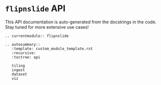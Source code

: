 # `flipnslide` API
This API documentation is auto-generated from the docstrings in the code. Stay tuned for more extensive use cases!

```{eval-rst}
.. currentmodule:: flipnslide

.. autosummary::
   :template: custom_module_template.rst
   :recursive:
   :toctree: api

   tiling
   ingest
   dataset
   viz
```
